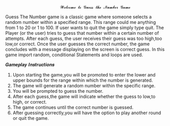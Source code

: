                            𝓦𝓮𝓵𝓬𝓸𝓶𝓮 𝓽𝓸 𝓖𝓾𝓮𝓼𝓼 𝓽𝓱𝓮 𝓝𝓾𝓶𝓫𝓮𝓻 𝓖𝓪𝓶𝓮

Guess The Number game is a classic game where someone selects a random number within a specified range. This range could me anything from 1 to 20 or 1 to 100. If user wants to quit the game simply type quit. The Player (or the user) tries to guess that number within a certain  number of attempts. After each guess, the user receives their guess was too high,too low,or correct. Once the user guesses the correct number, the game concludes with a message displaying on the screen is correct guess. In this game import random, conditional Statements and loops are used.

𝑮𝒂𝒎𝒆𝒑𝒍𝒂𝒚 𝑰𝒏𝒔𝒕𝒓𝒖𝒄𝒕𝒊𝒐𝒏𝒔
1. Upon starting the game,you will be promoted to enter the lower and upper bounds for the range within which the number is generated.
2. The game will generate a random number within the specific range.
3. You will be prompted to guess the number.
4. After each guess,the game will indicate whether the guess to low,to high, or correct.
5. The game continues until the correct number is guessed.
6. After guessing correctly,you will have the option to play another round or quit the game.
